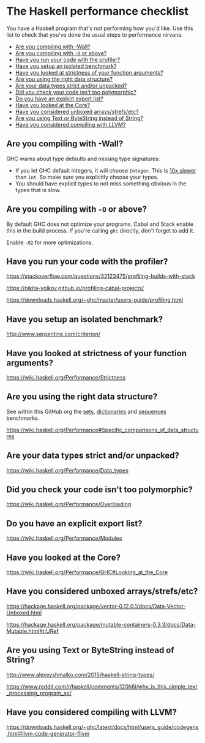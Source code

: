 # The Haskell performance checklist

You have a Haskell program that's not performing how you'd like. Use
this list to check that you've done the usual steps to performance
nirvana.

* [Are you compiling with -Wall?](#are-you-compiling-with--wall)
* [Are you compiling with `-O` or above?](#are-you-compiling-with--o-or-above)
* [Have you run your code with the profiler?](#have-you-run-your-code-with-the-profiler)
* [Have you setup an isolated benchmark?](#have-you-setup-an-isolated-benchmark)
* [Have you looked at strictness of your function arguments?](#have-you-looked-at-strictness-of-your-function-arguments)
* [Are you using the right data structure?](#are-you-using-the-right-data-structure)
* [Are your data types strict and/or unpacked?](#are-your-data-types-strict-and-or-unpacked)
* [Did you check your code isn't too polymorphic?](#did-you-check-your-code-isnt-too-polymorphic)
* [Do you have an explicit export list?](#do-you-have-an-explicit-export-list)
* [Have you looked at the Core?](#have-you-looked-at-the-core)
* [Have you considered unboxed arrays/strefs/etc?](#have-you-considered-unboxed-arrays-strefs-etc)
* [Are you using Text or ByteString instead of String?](#are-you-using-text-or-bytestring-instead-of-string)
* [Have you considered compiling with LLVM?](#have-you-considered-compiling-with-llvm)

## Are you compiling with -Wall?

GHC warns about type defaults and missing type signatures:

* If you let GHC default integers, it will choose `Integer`. This is
  [10x slower](https://github.com/haskell-perf/numbers#numbers) than
  `Int`. So make sure you explicitly choose your types.
* You should have explicit types to not miss something obvious in the
  types that is slow.

## Are you compiling with `-O` or above?

By default GHC does not optimize your programs. Cabal and Stack enable
this in the build process. If you're calling `ghc` directly, don't
forget to add it.

Enable `-O2` for more optimizations.

## Have you run your code with the profiler?

https://stackoverflow.com/questions/32123475/profiling-builds-with-stack

https://nikita-volkov.github.io/profiling-cabal-projects/

https://downloads.haskell.org/~ghc/master/users-guide/profiling.html

## Have you setup an isolated benchmark?

http://www.serpentine.com/criterion/

## Have you looked at strictness of your function arguments?

https://wiki.haskell.org/Performance/Strictness

## Are you using the right data structure?

See within this GitHub org the
[sets](https://github.com/haskell-perf/sets),
[dictionaries](https://github.com/haskell-perf/dictionaries) and
[sequences](https://github.com/haskell-perf/sequences) benchmarks.

https://wiki.haskell.org/Performance#Specific_comparisons_of_data_structures

## Are your data types strict and/or unpacked?

https://wiki.haskell.org/Performance/Data_types

## Did you check your code isn't too polymorphic?

https://wiki.haskell.org/Performance/Overloading

## Do you have an explicit export list?

https://wiki.haskell.org/Performance/Modules

## Have you looked at the Core?

https://wiki.haskell.org/Performance/GHC#Looking_at_the_Core

## Have you considered unboxed arrays/strefs/etc?

https://hackage.haskell.org/package/vector-0.12.0.1/docs/Data-Vector-Unboxed.html

https://hackage.haskell.org/package/mutable-containers-0.3.3/docs/Data-Mutable.html#t:URef

## Are you using Text or ByteString instead of String?

http://www.alexeyshmalko.com/2015/haskell-string-types/

https://www.reddit.com/r/haskell/comments/120h6i/why_is_this_simple_text_processing_program_so/

## Have you considered compiling with LLVM?

https://downloads.haskell.org/~ghc/latest/docs/html/users_guide/codegens.html#llvm-code-generator-fllvm
